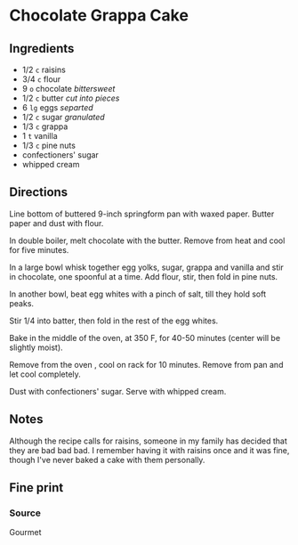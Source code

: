 Chocolate Grappa Cake
==

Ingredients
--

* 1/2 `c` raisins
* 3/4 `c` flour
* 9 `o` chocolate *bittersweet*
* 1/2 `c` butter *cut into pieces*
* 6 `lg` eggs *separted*
* 1/2 `c` sugar *granulated*
* 1/3 `c` grappa
* 1 `t` vanilla
* 1/3 `c` pine nuts
* confectioners' sugar
* whipped cream

Directions
--

Line bottom of buttered 9-inch springform pan with waxed paper. Butter paper and
dust with flour.

In double boiler, melt chocolate with the butter. Remove from heat and cool for five minutes.

In a large bowl whisk together egg yolks, sugar, grappa and vanilla and stir in
chocolate, one spoonful at a time. Add flour, stir, then fold in pine nuts.

In another bowl, beat egg whites with a pinch of salt, till they hold soft peaks.

Stir 1/4 into batter, then fold in the rest of the egg whites.

Bake in the middle of the oven, at 350 F, for 40-50 minutes (center will be slightly moist).

Remove from the oven , cool on rack for 10 minutes. Remove from pan and let cool completely.

Dust with confectioners' sugar. Serve with whipped cream.

Notes
--

Although the recipe calls for raisins, someone in my family has decided that they are
bad bad bad. I remember having it with raisins once and it was fine, though I've never
baked a cake with them personally.

Fine print
--

### Source

Gourmet
